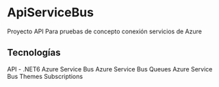 # ApiServiceBus
Proyecto API  Para pruebas de concepto conexión servicios de Azure

## Tecnologías
API - .NET6
Azure Service Bus
Azure Service Bus Queues
Azure Service Bus Themes
Subscriptions
